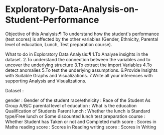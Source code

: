 # Exploratory-Data-Analysis-on-Student-Performance
Objective of this Analysis:¶
To understand how the student's performance (test scores) is affected by the other variables (Gender, Ethnicity, Parental level of education, Lunch, Test preparation course).

What to do in  Exploratory Data Analysis:¶
1.To Analyse insights in the dataset.
2.To understand the connection between the variables and to uncover the underlying structure
3.To extract the import Variables
4.To detect anomalies
5.To test the underlying assumptions.
6.Provide Insights with Suitable Graphs and Visualizations.
7.Write all your inferences with supporting Analysis and Visualizations.

Dataset :

gender                                     : Gender of the student
race/ethnicity                         : Race of the Student As Group A/B/C
parental level of education  : What is the education Qualification of Students Parent
lunch                                        : Whether the lunch is Standard type/Free lunch or Some discounted lunch
test preparation course        : Whether Student has Taken or not and Completed
math score                              : Scores in Maths
reading score                          : Scores in Reading
writing score                           : Scores in Writing
